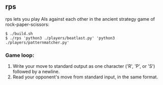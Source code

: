 ## rps

rps lets you play AIs against each other in the ancient strategy game of rock-paper-scissors:

    $ ./build.sh
    $ ./rps 'python3 ./players/beatlast.py' 'python3 ./players/patternmatcher.py'


### Game loop:
1. Write your move to standard output as one character ('R', 'P', or 'S') followed by a newline.
2. Read your opponent's move from standard input, in the same format.

